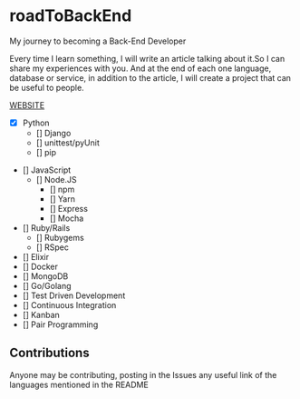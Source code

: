 # roadToBackEnd
My journey to becoming a Back-End Developer

Every time I learn something, I will write an article talking about it.So I can share my experiences with you.
And at the end of each one language, database or service, in addition to the article, I will create a project that can be useful to people.

[WEBSITE](https://gka19.github.io)

* [x] Python
	* [] Django
	* [] unittest/pyUnit
	* [] pip
* [] JavaScript
	* [] Node.JS
		* [] npm
		* [] Yarn
		* [] Express
		* [] Mocha
* [] Ruby/Rails
	* [] Rubygems
	* [] RSpec
* [] Elixir
* [] Docker
* [] MongoDB
* [] Go/Golang
* [] Test Driven Development
* [] Continuous Integration
* [] Kanban
* [] Pair Programming

## Contributions
Anyone may be contributing, posting in the Issues any useful link of the languages mentioned in the README